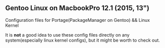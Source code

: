 ## Gentoo Linux on MacbookPro 12.1 (2015, 13")

Configuration files for Portage(PackageManager on Gentoo) && Linux Kernel

It is **not** a good idea to use these config files directly on any system(especially linux kernel configs), but it might be worth to check out.

